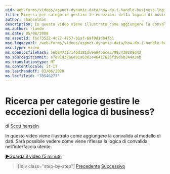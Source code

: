 ```yaml
---
uid: web-forms/videos/aspnet-dynamic-data/how-do-i-handle-business-logic-exceptions
title: Ricerca per categorie gestire le eccezioni della logica di business? | Microsoft Docs
author: shanselman
description: In questo video viene illustrato come aggiungere la convalida al modello di dati. Sarà possibile vedere come viene riflessa la logica di convalida nell'interfaccia utente.
ms.author: riande
ms.date: 05/08/2008
ms.assetid: f6c73522-4c77-4757-b1af-69f9d1db4fb1
msc.legacyurl: /web-forms/videos/aspnet-dynamic-data/how-do-i-handle-business-logic-exceptions
msc.type: video
ms.openlocfilehash: 5eb84731714bd181d69a94bbce27993439288d42
ms.sourcegitcommit: e7e91932a6e91a63e2e46417626f39d6b244a3ab
ms.translationtype: MT
ms.contentlocale: it-IT
ms.lasthandoff: 03/06/2020
ms.locfileid: "78546277"
---
```

# <a name="how-do-i-handle-business-logic-exceptions"></a>Ricerca per categorie gestire le eccezioni della logica di business?

di [Scott hanseln](https://github.com/shanselman)

In questo video viene illustrato come aggiungere la convalida al modello di dati. Sarà possibile vedere come viene riflessa la logica di convalida nell'interfaccia utente.

[&#9654;Guarda il video (5 minuti)](https://channel9.msdn.com/Blogs/ASP-NET-Site-Videos/how-do-i-handle-business-logic-exceptions)

> [!div class="step-by-step"]
> [Precedente](how-do-i-change-how-my-fields-render.md)
> [Successivo](how-do-i-make-custom-pages.md)
